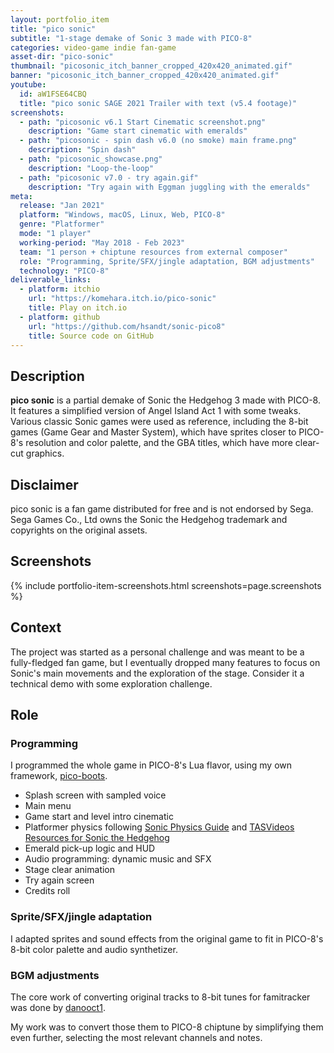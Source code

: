 ```yaml
---
layout: portfolio_item
title: "pico sonic"
subtitle: "1-stage demake of Sonic 3 made with PICO-8"
categories: video-game indie fan-game
asset-dir: "pico-sonic"
thumbnail: "picosonic_itch_banner_cropped_420x420_animated.gif"
banner: "picosonic_itch_banner_cropped_420x420_animated.gif"
youtube:
  id: aW1FSE64CBQ
  title: "pico sonic SAGE 2021 Trailer with text (v5.4 footage)"
screenshots:
  - path: "picosonic v6.1 Start Cinematic screenshot.png"
    description: "Game start cinematic with emeralds"
  - path: "picosonic - spin dash v6.0 (no smoke) main frame.png"
    description: "Spin dash"
  - path: "picosonic_showcase.png"
    description: "Loop-the-loop"
  - path: "picosonic v7.0 - try again.gif"
    description: "Try again with Eggman juggling with the emeralds"
meta:
  release: "Jan 2021"
  platform: "Windows, macOS, Linux, Web, PICO-8"
  genre: "Platformer"
  mode: "1 player"
  working-period: "May 2018 - Feb 2023"
  team: "1 person + chiptune resources from external composer"
  role: "Programming, Sprite/SFX/jingle adaptation, BGM adjustments"
  technology: "PICO-8"
deliverable_links:
  - platform: itchio
    url: "https://komehara.itch.io/pico-sonic"
    title: Play on itch.io
  - platform: github
    url: "https://github.com/hsandt/sonic-pico8"
    title: Source code on GitHub
---
```


## Description

**pico sonic** is a partial demake of Sonic the Hedgehog 3 made with PICO-8. It features a simplified version of Angel Island Act 1 with some tweaks. Various classic Sonic games were used as reference, including the 8-bit games (Game Gear and Master System), which have sprites closer to PICO-8's resolution and color palette, and the GBA titles, which have more clear-cut graphics.

## Disclaimer

pico sonic is a fan game distributed for free and is not endorsed by Sega. Sega Games Co., Ltd owns the Sonic the Hedgehog trademark and copyrights on the original assets.

## Screenshots

{% include portfolio-item-screenshots.html screenshots=page.screenshots %}

## Context

The project was started as a personal challenge and was meant to be a fully-fledged fan game, but I eventually dropped many features to focus on Sonic's main movements and the exploration of the stage. Consider it a technical demo with some exploration challenge.

## Role

### Programming

I programmed the whole game in PICO-8's Lua flavor, using my own framework, [pico-boots](https://github.com/hsandt/pico-boots).

- Splash screen with sampled voice
- Main menu
- Game start and level intro cinematic
- Platformer physics following [Sonic Physics Guide](http://info.sonicretro.org/Sonic_Physics_Guide) and [TASVideos Resources for Sonic the Hedgehog](http://tasvideos.org/GameResources/Genesis/SonicTheHedgehog.html)
- Emerald pick-up logic and HUD
- Audio programming: dynamic music and SFX
- Stage clear animation
- Try again screen
- Credits roll

### Sprite/SFX/jingle adaptation

I adapted sprites and sound effects from the original game to fit in PICO-8's 8-bit color palette and audio synthetizer.

### BGM adjustments

The core work of converting original tracks to 8-bit tunes for famitracker was done by [danooct1](https://www.youtube.com/@8BitDanooct1).

My work was to convert those them to PICO-8 chiptune by simplifying them even further, selecting the most relevant channels and notes.
